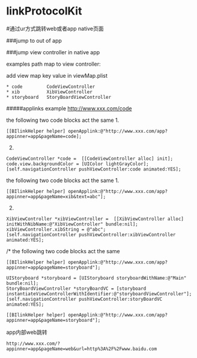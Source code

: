 
# linkProtocolKit
#通过ur方式跳转web或者app native页面


###jump to out of app




###jump view controller in native app

examples path map to view controller:

add view map key value in viewMap.plist
```
* code         CodeViewController
* xib          XibViewController
* storyboard   StoryBoardViewController
```
#####applinks example
http://www.xxx.com/code



the following two code blocks act the same
1.
```
[[BIlinkHelper helper] openApplink:@"http://www.xxx.com/app?appinner=app&pageName=code];
```

2.
```
CodeViewController *code =  [[CodeViewController alloc] init];
code.view.backgroundColor = [UIColor lightGrayColor];
[self.navigationController pushViewController:code animated:YES];

```




the following two code blocks act the same
1.
```
[[BIlinkHelper helper] openApplink:@"http://www.xxx.com/app?appinner=app&pageName=xib&text=abc"];
```
2.
```
XibViewController *xibViewController =  [[XibViewController alloc] initWithNibName:@"XibViewController" bundle:nil];
xibViewController.xibString = @"abc";
[self.navigationController pushViewController:xibViewController animated:YES];
```




/*
the following two code blocks act the same
```
[[BIlinkHelper helper] openApplink:@"http://www.xxx.com/app?appinner=app&pageName=storyboard"];

UIStoryboard *storyboard = [UIStoryboard storyboardWithName:@"Main" bundle:nil];
StoryBoardViewController *storyBoardVC = [storyboard instantiateViewControllerWithIdentifier:@"storyboardViewController"];
[self.navigationController pushViewController:storyBoardVC animated:YES];
```
```
[[BIlinkHelper helper] openApplink:@"http://www.xxx.com/app?appinner=app&pageName=storyboard"];
```




app内部web跳转
```
http://www.xxx.com/?appinner=app&pageName=web&url=http%3A%2F%2Fwww.baidu.com 
```

